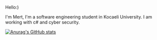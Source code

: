 Hello:)

I'm Mert, I'm a software engineering student in Kocaeli University.
I am working with c# and cyber security.

[![Anurag's GitHub stats](https://github-readme-stats.vercel.app/api?username=MertErenKekuc)](https://github.com/anuraghazra/github-readme-stats)
